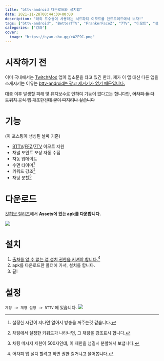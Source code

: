 ```yaml
---
title: "bttv-android 다운로드와 설치법"
date: 2021-11-28T00:44:30+00:00
description: "해외 트수들이 사용하는 서드파티 이모트를 안드로이드에서 보자!"
tags: ["bttv-android", "BetterTTV", "FrankerFaceZ", "7TV", "이모트", "설치법"]
categories: ["강좌"]
cover:
  image: "https://nyan.shx.gg/cA2E9C.png"
---
```


# 시작하기 전
이미 국내에서는 [TwitchMod](https://t.me/pubTw) 앱이 입소문을 타고 있긴 한데, 제가 이 앱 대신 다른 앱을 소개시키는 이유는 [bttv-android는 광고 제거기가 없기 때문입니다.](https://github.com/bttv-android/bttv/issues/87#issuecomment-855405919)

대충 이후 발생할 피해 및 유지보수로 인하여 기능이 없다고는 합니다만, ~~어차피 둘 다 트위치 공식 앱 개조한건데 굳이 따지려나 싶습니다~~

# 기능
(이 포스팅이 생성된 날짜 기준)

- [BTTV](https://betterttv.com)/[FFZ](https://www.frankerfacez.com)/[7TV](https://7tv.app) 이모트 지원
- 채널 포인트 보상 자동 수집
- 자동 업데이트
- 수면 타이머[^1]
- 키워드 강조[^2]
- 채팅 분할[^3]

# 다운로드
[깃허브 릴리즈](https://github.com/bttv-android/bttv/releases/latest)에서 **Assets에 있는 apk를 다운합니다.**

![](https://cdn.statically.io/gh/bttv-android/bttv/master/.github/dltut.webp)

# 설치
1. [출처를 알 수 없는 앱 설치 권한을 키셔야 합니다.](https://extrememanual.net/34580)[^4]
2. apk를 다운로드한 폴더에 가서, 설치를 합니다.
3. 끝!

# 설정
`계정 -> 계정 설정 -> BTTV` 에 있습니다.
![](https://user-images.githubusercontent.com/50764666/143725246-5af6d4fd-fd15-4a3c-a75a-bb35640452a6.jpg)


[^1]: 설정한 시간이 지나면 알아서 방송을 꺼주는것 같습니다.
[^2]: 채팅에서 설정한 키워드가 나타나면, 그 채팅을 강조표시 합니다.
[^3]: 채팅 메시지 제한이 500자인데, 이 제한을 넘길시 분할해서 보냅니다.
[^4]: 어차피 앱 설치 할려고 하면 권한 킬거냐고 물어봅니다.
